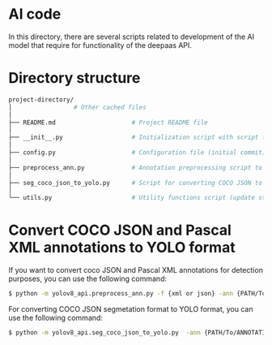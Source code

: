 # AI code
In this directory, there are several scripts related to development of the AI model that require for functionality of the deepaas API. 

# Directory structure
```bash
project-directory/
│                 # Other cached files
│
├── README.md                     # Project README file
│
├── __init__.py                   # Initialization script with script for prediction
│
├── config.py                     # Configuration file (initial commit)
│
├── preprocess_ann.py             # Annotation preprocessing script to convert COCO JSON and Pascal XML annotations into YOLO .txt files.
│
├── seg_coco_json_to_yolo.py      # Script for converting COCO JSON to YOLO format 
│
└── utils.py                      # Utility functions script (update sty)
```
# Convert COCO JSON and Pascal XML annotations to YOLO format
If you want to convert coco JSON and Pascal XML annotations for detection purposes, you can use the following command:
```bash
$ python -m yolov8_api.preprocess_ann.py -f {xml or json} -ann {PATH/To/ANNOTATION/FILES} 
```
For converting COCO JSON segmetation format to YOLO format, you can use the following command:

```bash
$ python -m yolov8_api.seg_coco_json_to_yolo.py  -ann {PATH/To/ANNOTATION/FILES} 
```
